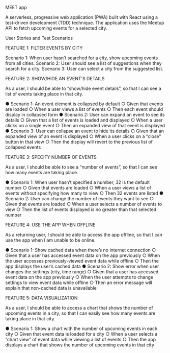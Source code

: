 MEET app

A serverless, progressive web application (PWA) built with React using a test-driven development (TDD) technique. The application uses the Meetup API to fetch upcoming events for a selected city.

User Stories and Test Scenarios

FEATURE 1: FILTER EVENTS BY CITY

Scenario 1: When user hasn’t searched for a city, show upcoming events from all cities.
Scenario 2: User should see a list of suggestions when they search for a city.
Scenario 3: User can select a city from the suggested list.

FEATURE 2: SHOW/HIDE AN EVENT'S DETAILS

As a user, I should be able to “show/hide event details”, so that I can see a list of events taking place in that city.

● Scenario 1: An event element is collapsed by default
○ Given that events are loaded
○ When a user views a list of events
○ Then each event should display in collapsed form
● Scenario 2: User can expand an event to see its details
○ Given that a list of events is loaded and displayed
○ When a user clicks on a single event
○ Then an expanded view of that event is displayed
● Scenario 3: User can collapse an event to hide its details
○ Given that an expanded view of an event is displayed
○ When a user clicks on a “close” button in that view
○ Then the display will revert to the previous list of collapsed events

FEATURE 3: SPECIFY NUMBER OF EVENTS

As a user, I should be able to see a “number of events”, so that I can see how many events are taking place.

● Scenario 1: When user hasn’t specified a number, 32 is the default number
○ Given that events are loaded
○ When a user views a list of events without specifying how many to view
○ Then 32 events are listed
● Scenario 2: User can change the number of events they want to see
○ Given that events are loaded
○ When a user selects a number of events to view
○ Then the list of events displayed is no greater than that selected number

FEATURE 4: USE THE APP WHEN OFFLINE

As a returning user, I should be able to access the app offline, so that I can use the app when I am unable to be online.

● Scenario 1: Show cached data when there’s no internet connection
○ Given that a user has accessed event data on the app previously
○ When the user accesses previously-viewed event data while offline
○ Then the app displays the user’s cached data
● Scenario 2: Show error when user changes the settings (city, time range)
○ Given that a user has accessed event data on the app previously
○ When the user attempts to change settings to view event data while offline
○ Then an error message will explain that non-cached data is unavailable

FEATURE 5: DATA VISUALIZATION

As a user, I should be able to access a chart that shows the number of upcoming events in a city, so that I can easily see how many events are taking place in that city.

● Scenario 1: Show a chart with the number of upcoming events in each city
○ Given that event data is loaded for a city
○ When a user selects a “chart view” of event data while viewing a list of events
○ Then the app displays a chart that shows the number of upcoming events in that city
